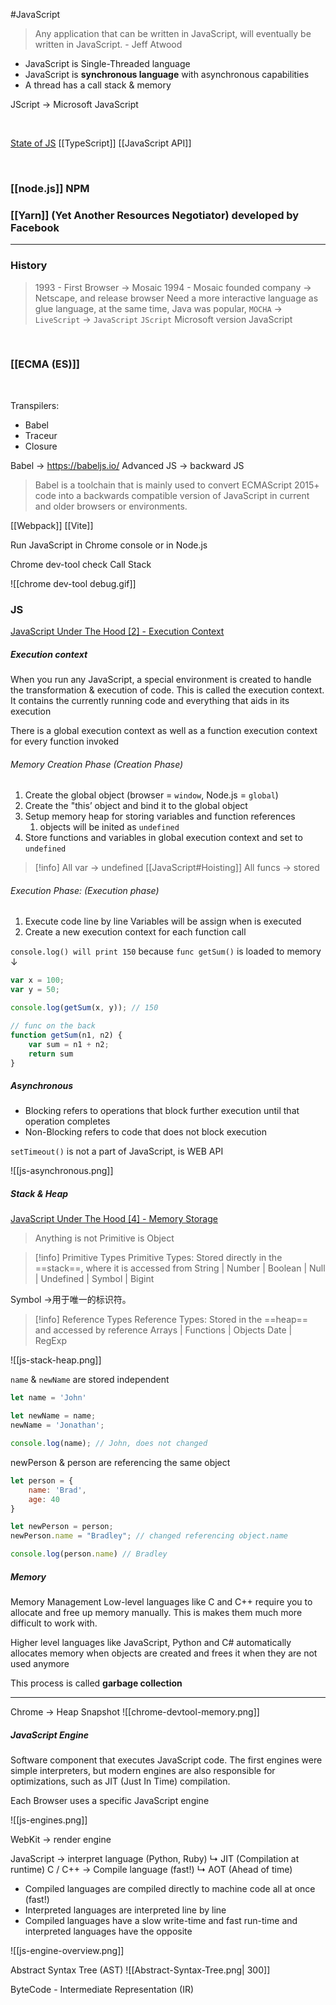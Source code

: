 #JavaScript 

>Any application that can be written in JavaScript, will eventually be written in JavaScript. - Jeff Atwood

- JavaScript is Single-Threaded language
- JavaScript is **synchronous language** with asynchronous capabilities
- A thread has a call stack & memory

JScript -> Microsoft JavaScript

<br>

[State of JS](https://stateofjs.com/en-us/)
[[TypeScript]]
[[JavaScript API]]

<br>

### [[node.js]]  NPM

### [[Yarn]] (Yet Another Resources Negotiator) developed by Facebook

---

### History

> 1993 - First Browser -> Mosaic
> 1994 - Mosaic founded company -> Netscape, and release browser
> Need a more interactive language as glue language, at the same time, Java was popular,
> `MOCHA` -> `LiveScript` -> `JavaScript`
> `JScript` Microsoft version JavaScript

<br>

### [[ECMA (ES)]]

<br>

Transpilers: 
- Babel
- Traceur
- Closure

Babel -> https://babeljs.io/
Advanced JS -> backward JS
> Babel is a toolchain that is mainly used to convert ECMAScript 2015+ code into a backwards compatible version of JavaScript in current and older browsers or environments.

[[Webpack]]
[[Vite]]


Run JavaScript in Chrome console
or in Node.js


Chrome dev-tool check Call Stack

![[chrome dev-tool debug.gif]]

### JS

[JavaScript Under The Hood [2] - Execution Context](https://youtu.be/Fd9VaW0M7K4)

##### Execution context

When you run any JavaScript, a special environment is created to handle the transformation & execution of code. This is called the execution context. It contains the currently running code and everything that aids in its execution

There is a global execution context as well as a function execution context for every function invoked

###### Memory Creation Phase (Creation Phase)

1. Create the global object (browser = `window`, Node.js = `global`)
2. Create the "this’ object and bind it to the global object
3. Setup memory heap for storing variables and function references
    1. objects will be inited as `undefined`
4. Store functions and variables in global execution context and set to `undefined`

> [!info]
>All var → undefined [[JavaScript#Hoisting]]
>All funcs → stored

###### Execution Phase: (Execution phase)

1. Execute code line by line
	Variables will be assign when is executed
2. Create a new execution context for each function call

`console.log() will print 150` because `func getSum()` is loaded to memory ↓

```JavaScript
var x = 100;
var y = 50;

console.log(getSum(x, y)); // 150

// func on the back
function getSum(n1, n2) {
	var sum = n1 + n2;
	return sum
}
```

##### Asynchronous

- Blocking refers to operations that block further execution until that operation completes
- Non-Blocking refers to code that does not block execution

`setTimeout()` is not a part of JavaScript, is WEB API

![[js-asynchronous.png]]

##### Stack & Heap

[JavaScript Under The Hood [4] - Memory Storage](https://youtu.be/Hci9Bb4_fkA)


> Anything is not Primitive is Object

> [!info] Primitive Types
> Primitive Types: Stored directly in the ==stack==, where it is accessed from
> String | Number | Boolean | Null | Undefined | Symbol | Bigint

Symbol →用于唯一的标识符。

> [!info] Reference Types
> Reference Types: Stored in the ==heap== and accessed by reference
> Arrays | Functions | Objects
> Date | RegExp

![[js-stack-heap.png]]

`name` & `newName` are stored independent
``` JavaScript
let name = 'John'

let newName = name; 
newName = 'Jonathan';

console.log(name); // John, does not changed
```

newPerson & person are referencing the same object
``` JavaScript
let person = {
	name: 'Brad',
	age: 40
}

let newPerson = person;
newPerson.name = "Bradley"; // changed referencing object.name

console.log(person.name) // Bradley
```

##### Memory

Memory Management Low-level languages like C and C++ require you to allocate and free up memory manually. This is makes them much more difficult to work with. 

Higher level languages like JavaScript, Python and C# automatically allocates memory when objects are created and frees it when they are not used anymore 

This process is called **garbage collection**

---

Chrome -> Heap Snapshot
![[chrome-devtool-memory.png]]

##### JavaScript Engine
Software component that executes JavaScript code. The first engines were simple interpreters, but modern engines are also responsible for optimizations, such as JIT (Just In Time) compilation.

Each Browser uses a specific JavaScript engine

![[js-engines.png]]

WebKit → render engine

JavaScript → interpret language (Python, Ruby)
	↳ JIT (Compilation at runtime)
C / C++ → Compile language (fast!) 
	↳ AOT (Ahead of time)

- Compiled languages are compiled directly to machine code all at once (fast!)
- Interpreted languages are interpreted line by line
- Compiled languages have a slow write-time and fast run-time and interpreted languages have the opposite

![[js-engine-overview.png]]


Abstract Syntax Tree (AST)
![[Abstract-Syntax-Tree.png| 300]]

ByteCode -  Intermediate Representation (IR)

